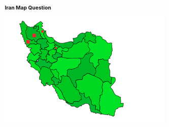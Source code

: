 ### Iran Map Question

![main screen](screenshots/Screenshot%20from%202023-03-04%2016-40-58.png?raw=true "main screen")
